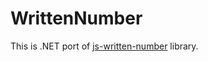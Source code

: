 # WrittenNumber

This is .NET port of <a href="https://github.com/yamadapc/js-written-number">js-written-number</a> library.